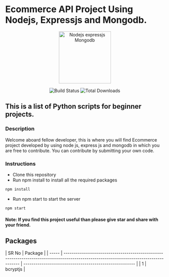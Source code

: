 # Ecommerce API Project Using Nodejs, Expressjs and Mongodb.

<p align="center"><img alt="Nodejs expressjs Mongodb" src="https://miro.medium.com/max/600/1*NFTgwZ_TUmceZnSHCundBw.jpeg" width="165"/></p>
<p align="center">
<img src="https://img.shields.io/github/license/larymak/Python-project-Scripts" alt="Build Status">
<img src="https://img.shields.io/github/issues/larymak/Python-project-Scripts" alt="Total Downloads">
</p>

## This is a list of Python scripts for beginner projects.

### Description

Welcome aboard fellow developer, this is where you will find Ecommerce project developed by using node js, express js and mongodb in which you are free to contribute.
You can contribute by submitting your own code.


### Instructions

- Clone this repository
- Run npm install to install all the required packages
```bash
npm install
```
- Run npm start to start the server
```bash
npm start
```


#### Note: If you find this project useful than please give star and share with your friend.

## Packages

| SR No | Package |
| ----- | -------------------------------------------------------------------------------------------------------------------------------------- | ------------------------------------------------------- |
| 1     |  bcryptjs |
